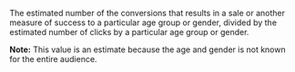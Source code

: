 The estimated number of the conversions that results in a sale or another measure of success to a particular age group or gender, divided by the estimated number of clicks by a particular age group or gender. 

**Note:** This value is an estimate because the age and gender is not known for the entire audience. 